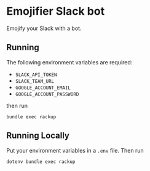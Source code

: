 # Emojifier Slack bot

Emojify your Slack with a bot.

## Running

The following environment variables are required:

- `SLACK_API_TOKEN`
- `SLACK_TEAM_URL`
- `GOOGLE_ACCOUNT_EMAIL`
- `GOOGLE_ACCOUNT_PASSWORD`

then run 

`bundle exec rackup`

## Running Locally

Put your environment variables in a `.env` file. Then run

`dotenv bundle exec rackup`